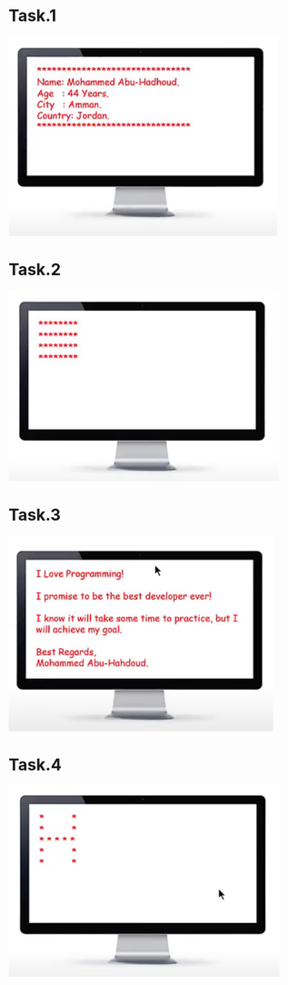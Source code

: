 # Task.1
![Task_1](https://github.com/GeorgeHanyMilad/Abu_Hadhoud-Tasks-With-CPP/blob/master/CPP%20Task%20About%20Simple%20Print%20Statements/Images/Task_1.png?raw=true)
<br>

# Task.2
![Task_2](https://github.com/GeorgeHanyMilad/Abu_Hadhoud-Tasks-With-CPP/blob/master/CPP%20Task%20About%20Simple%20Print%20Statements/Images/Task_2.png?raw=true)
<br>

# Task.3
![Task_3](https://github.com/GeorgeHanyMilad/Abu_Hadhoud-Tasks-With-CPP/blob/master/CPP%20Task%20About%20Simple%20Print%20Statements/Images/Task_3.png?raw=true)
<br>

# Task.4
![Task_4](https://github.com/GeorgeHanyMilad/Abu_Hadhoud-Tasks-With-CPP/blob/master/CPP%20Task%20About%20Simple%20Print%20Statements/Images/Task_4.png?raw=true)
<br>